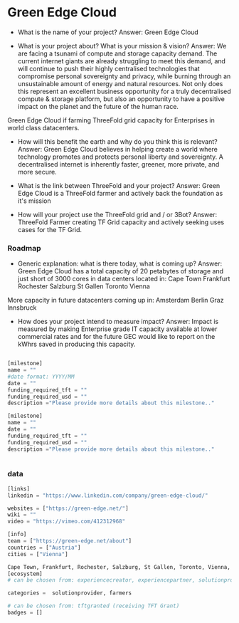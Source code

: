 # Green Edge Cloud

- What is the name of your project?
Answer:  Green Edge Cloud

- What is your project about? What is your mission & vision?
Answer: We are facing a tsunami of compute and storage capacity demand. The current internet giants are already struggling to meet this demand, and will continue to push their highly centralised technologies that compromise personal sovereignty and privacy, while burning through an unsustainable amount of energy and natural resources. Not only does this represent an excellent business opportunity for a truly decentralised compute & storage platform, but also an opportunity to have a positive impact on the planet and the future of the human race.  

Green Edge Cloud if farming ThreeFold grid capacity for Enterprises in world class datacenters.

- How will this benefit the earth and why do you think this is relevant? 
Answer: Green Edge Cloud believes in helping create a world where technology promotes and protects personal liberty and sovereignty. A decentralised internet is inherently faster, greener, more private, and more secure.

- What is the link between ThreeFold and your project? 
Answer: Green Edge Cloud is a ThreeFold farmer and actively back the foundation as it's mission

- How will your project use the ThreeFold grid and / or 3Bot?
Answer: ThreeFold Farmer creating TF Grid capacity and actively seeking uses cases for the TF Grid.


### Roadmap

- Generic explanation: what is there today, what is coming up?
Answer: Green Edge Cloud has a total capacity of 20 petabytes of storage and just short of 3000 cores in data centers located in:
Cape Town
Frankfurt
Rochester
Salzburg
St Gallen
Toronto
Vienna

More capacity in future datacenters coming up in:
Amsterdam
Berlin
Graz
Innsbruck

- How does your project intend to measure impact?
Answer: Impact is measured by making Enterprise grade IT capacity available at lower commercial rates and for the future GEC would like to report on the kWhrs saved in producing this capacity.


```python

[milestone]
name = ""
#date format: YYYY/MM 
date = ""
funding_required_tft = ""
funding_required_usd = ""
description ="Please provide more details about this milestone.."

[milestone]
name = ""
date = ""
funding_required_tft = ""
funding_required_usd = ""
description ="Please provide more details about this milestone.."
    
```

### data

```python
[links]
linkedin = "https://www.linkedin.com/company/green-edge-cloud/"

websites = ["https://green-edge.net/"]
wiki = ""
video = "https://vimeo.com/412312968"

[info]
team = ["https://green-edge.net/about"]
countries = ["Austria"]
cities = ["Vienna"]

Cape Town, Frankfurt, Rochester, Salzburg, St Gallen, Toronto, Vienna, Amsterdam, Berlin, Graz, Innsbruck
[ecosystem]
# can be chosen from: experiencecreator, experiencepartner, solutionprovider, farmer, systemintegrator

categories =  solutionprovider, farmers

# can be chosen from: tftgranted (receiving TFT Grant)
badges = []

```

